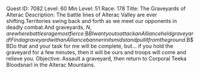 Quest ID: 7082
Level: 60
Min Level: 51
Race: 178
Title: The Graveyards of Alterac
Description: The battle lines of Alterac Valley are ever shifting.Territories swing back and forth as we meet our opponents in deadly combat.And graveyards, $N, are where battles rage most fierce.$B$BI want you to attack an Alliance held graveyard!Find a graveyard with an Alliance banner in its midst and pull it from the ground.$B$BDo that and your task for me will be complete, but... if you hold the graveyard for a few minutes, then it will be ours and troops will come and relieve you.
Objective: Assault a graveyard, then return to Corporal Teeka Bloodsnarl in the Alterac Mountains.
